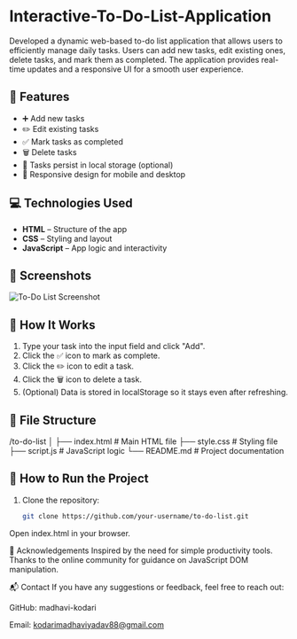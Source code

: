 # Interactive-To-Do-List-Application
Developed a dynamic web-based to-do list application that allows users to efficiently manage daily tasks. Users can add new tasks, edit existing ones, delete tasks, and mark them as completed. The application provides real-time updates and a responsive UI for a smooth user experience.

## 🚀 Features

- ➕ Add new tasks  
- ✏️ Edit existing tasks  
- ✅ Mark tasks as completed  
- 🗑️ Delete tasks  
- 💾 Tasks persist in local storage (optional)
- 📱 Responsive design for mobile and desktop

## 💻 Technologies Used

- **HTML** – Structure of the app  
- **CSS** – Styling and layout  
- **JavaScript** – App logic and interactivity  

## 📸 Screenshots

![To-Do List Screenshot](screenshot.png) <!-- Replace with your actual image path -->

## 🧩 How It Works

1. Type your task into the input field and click "Add".
2. Click the ✅ icon to mark as complete.
3. Click the ✏️ icon to edit a task.
4. Click the 🗑️ icon to delete a task.
5. (Optional) Data is stored in localStorage so it stays even after refreshing.

## 📂 File Structure
/to-do-list
│
├── index.html # Main HTML file
├── style.css # Styling file
├── script.js # JavaScript logic
└── README.md # Project documentation



## 🔧 How to Run the Project

1. Clone the repository:
   ```bash
   git clone https://github.com/your-username/to-do-list.git
Open index.html in your browser.

🙌 Acknowledgements
Inspired by the need for simple productivity tools. Thanks to the online community for guidance on JavaScript DOM manipulation.

📬 Contact
If you have any suggestions or feedback, feel free to reach out:

GitHub: madhavi-kodari

Email: kodarimadhaviyadav88@gmail.com


